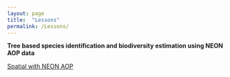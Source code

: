 ```yaml
---
layout: page
title:  "Lessons"
permalink: /Lessons/
---
```


**Tree based species identification and biodiversity estimation using NEON AOP data**

[Spatial with NEON AOP](D1_MarconiS)
